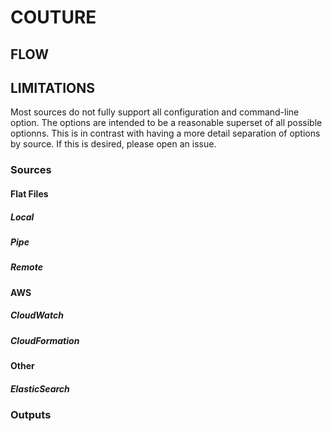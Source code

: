 COUTURE
=======

FLOW
----

## LIMITATIONS

Most sources do not fully support all configuration and command-line option.
The options are intended to be a reasonable superset of all possible optionns.
This is in contrast with having a more detail separation of options by source.
If this is desired, please open an issue.

### Sources

#### Flat Files

##### Local

##### Pipe

##### Remote

#### AWS

##### CloudWatch

##### CloudFormation

#### Other

##### ElasticSearch

### Outputs
